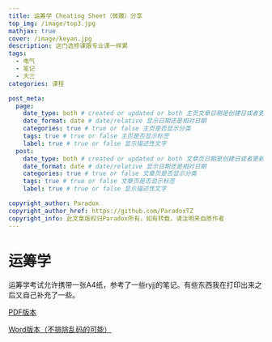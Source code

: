 ```yaml
---
title: 运筹学 Cheating Sheet（微雕）分享
top_img: /image/top3.jpg
mathjax: true
cover: /image/keyan.jpg
description: 这门选修课跟专业课一样累
tags: 
  - 电气
  - 笔记
  - 大三
categories: 课程

post_meta:
  page:
    date_type: both # created or updated or both 主页文章日期是创建日或者更新日或都显示
    date_format: date # date/relative 显示日期还是相对日期
    categories: true # true or false 主页是否显示分类
    tags: true # true or false 主页是否显示标签
    label: true # true or false 显示描述性文字
  post:
    date_type: both # created or updated or both 文章页日期是创建日或者更新日或都显示
    date_format: date # date/relative 显示日期还是相对日期
    categories: true # true or false 文章页是否显示分类
    tags: true # true or false 文章页是否显示标签
    label: true # true or false 显示描述性文字

copyright_author: Paradox
copyright_author_href: https://github.com/ParadoxTZ
copyright_info: 此文章版权归Paradox所有，如有转载，请注明来自原作者
---
```




# 运筹学

运筹学考试允许携带一张A4纸，参考了一些ryjj的笔记。有些东西我在打印出来之后又自己补充了一些。

<a href="\myfile\Cheating Sheet.pdf" target="_blank">PDF版本</a>

<a href="\myfile\Cheating Sheet.docx" target="_blank">Word版本（不排除乱码的可能）</a>
